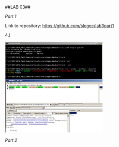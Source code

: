 ##LAB 03##

*Part 1*

Link to repository: https://github.com/slegec/lab3part1


4.)

<img src="./Lab03_gitk_Screenshot.jpg" alt="gitk vs. git" height="300">


*Part 2*

